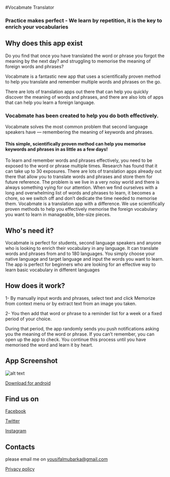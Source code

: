 #Vocabmate Translator

### Practice makes perfect - We learn by repetition, it is the key to enrich your vocabularies

## Why does this app exist

Do you find that once you have translated the word or phrase you forgot the meaning by the next day? and struggling to memorise the meaning of foreign words and phrases?

Vocabmate is a fantastic new app that uses a scientifically proven method to help you translate and remember multiple words and phrases on the go.

There are lots of translation apps out there that can help you quickly discover the meaning of words and phrases, and there are also lots of apps that can help you learn a foreign language.

### Vocabmate has been created to help you do both effectively.

Vocabmate solves the most common problem that second language speakers have — remembering the meaning of keywords and phrases.



#### This simple, scientifically proven method can help you memorise keywords and phrases in as little as a few days!

To learn and remember words and phrases effectively, you need to be exposed to the word or phrase multiple times. Research has found that it can take up to 30 exposures. There are lots of translation apps already out there that allow you to translate words and phrases and store them for future reference. The problem is we live in a very noisy world and there is always something vying for our attention. When we find ourselves with a long and overwhelming list of words and phrases to learn, it becomes a chore, so we switch off and don’t dedicate the time needed to memorise them. Vocabmate is a translation app with a difference. We use scientifically proven methods to help you effectively memorise the foreign vocabulary you want to learn in manageable, bite-size pieces.

## Who's need it?

Vocabmate is perfect for students, second language speakers and anyone who is looking to enrich their vocabulary in any language. It can translate words and phrases from and to 180 languages. You simply choose your native language and target language and input the words you want to learn. The app is perfect for beginners who are looking for an effective way to learn basic vocabulary in different languages

## How does it work?

1- By manually input words and phrases, select text and click Memorize from context menu or by extract text from an image you taken. 

2- You then add that word or phrase to a reminder list for a week or a fixed period of your choice. 

During that period, the app randomly sends you push notifications asking you the meaning of the word or phrase. If you can’t remember, you can open up the app to check. 
You continue this process until you have memorised the word and learn it by heart. 

## App Screenshot
![alt text](https://josif88.github.io/VocabMate/001.png)

[Download for android](https://play.google.com/store/apps/details?id=mubareka.com.wordsmemorization&hl=en)

## Find us on
[Facebook](https://www.facebook.com/vocabmate/)

[Twitter](https://twitter.com/vocabmate)

[Instagram](https://www.instagram.com/vocabmate/)

## Contacts

please email me on yousifalmubarka@gmail.com

[Privacy policy](http://mubareka.info/privacy_policy.html)
